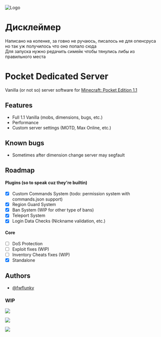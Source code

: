 ![Logo](https://i.ibb.co/rbzqcPc/20230215-225158.png)

# Дисклеймер 
Написано на коленке, за говно не ручаюсь, писалось не для опенсруса но так уж получилось что оно попало сюда
<br/>
Для запуска нужно редачить симейк чтобы тянулись либы из правильного места

# Pocket Dedicated Server
Vanilla (or not so) server software for [Minecraft: Pocket Edition 1.1](https://minecraft.fandom.com/wiki/Pocket_Edition_1.1.0)
## Features

- Full 1.1 Vanilla (mobs, dimensions, bugs, etc.)
- Performance
- Custom server settings (MOTD, Max Online, etc.)

## Known bugs

- Sometimes after dimension change server may segfault
## Roadmap

#### Plugins (so to speak cuz they're builtin)
- [x]  Custom Commands System (todo: permission system with commands.json support)
- [x]  Region Guard System
- [x]  Ban System (WIP for other type of bans)
- [x]  Teleport System
- [x]  Login Data Checks (Nickname validation, etc.)

#### Core
- [ ]  DoS Protection
- [ ]  Exploit fixes (WIP)
- [ ]  Inventory Cheats fixes (WIP)
- [x]  Standalone
## Authors

- [@fwflunky](https://www.github.com/fwflunky)

### WIP

[![](https://img.shields.io/static/v1?label=1.1&message=MCPE&color=blueviolet)]()

[![](https://img.shields.io/badge/-Pocket%20Edition-blue)]()

[![](https://img.shields.io/badge/-Reverse%20Engineering-red)]()
